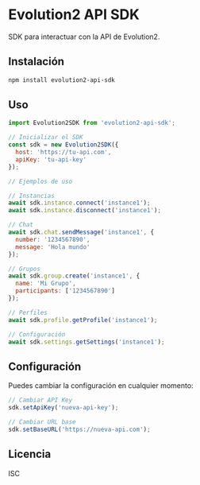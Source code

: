 # Evolution2 API SDK

SDK para interactuar con la API de Evolution2.

## Instalación

```bash
npm install evolution2-api-sdk
```

## Uso

```javascript
import Evolution2SDK from 'evolution2-api-sdk';

// Inicializar el SDK
const sdk = new Evolution2SDK({
  host: 'https://tu-api.com',
  apiKey: 'tu-api-key'
});

// Ejemplos de uso

// Instancias
await sdk.instance.connect('instance1');
await sdk.instance.disconnect('instance1');

// Chat
await sdk.chat.sendMessage('instance1', {
  number: '1234567890',
  message: 'Hola mundo'
});

// Grupos
await sdk.group.create('instance1', {
  name: 'Mi Grupo',
  participants: ['1234567890']
});

// Perfiles
await sdk.profile.getProfile('instance1');

// Configuración
await sdk.settings.getSettings('instance1');
```

## Configuración

Puedes cambiar la configuración en cualquier momento:

```javascript
// Cambiar API Key
sdk.setApiKey('nueva-api-key');

// Cambiar URL base
sdk.setBaseURL('https://nueva-api.com');
```

## Licencia

ISC
